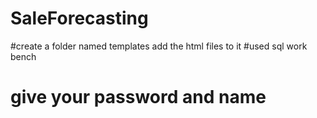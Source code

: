 # SaleForecasting
#create a folder named templates add the html files to it
#used sql work bench
# give your password and name

